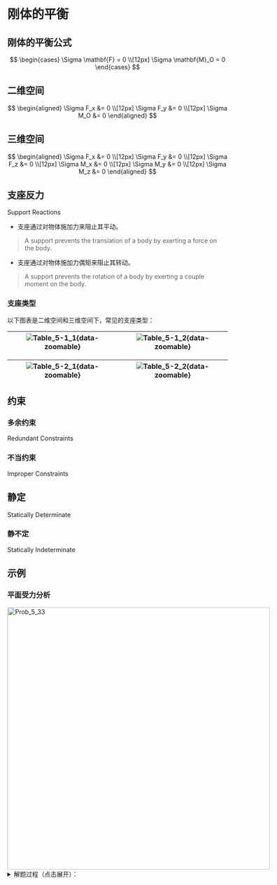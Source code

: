 # 刚体的平衡

## 刚体的平衡公式

$$
\begin{cases}
\Sigma \mathbf{F} = 0 \\[12px]
\Sigma \mathbf{M}_O = 0
\end{cases}
$$

## 二维空间

$$
\begin{aligned}
\Sigma F_x &= 0 \\[12px]
\Sigma F_y &= 0 \\[12px]
\Sigma M_O &= 0
\end{aligned}
$$

## 三维空间

$$
\begin{aligned}
\Sigma F_x &= 0 \\[12px]
\Sigma F_y &= 0 \\[12px]
\Sigma F_z &= 0 \\[12px]
\Sigma M_x &= 0 \\[12px]
\Sigma M_y &= 0 \\[12px]
\Sigma M_z &= 0
\end{aligned}
$$

## 支座反力

Support Reactions

- 支座通过对物体施加力来阻止其平动。

> A support prevents the translation of a body by exerting a force on the body.

- 支座通过对物体施加力偶矩来阻止其转动。

> A support prevents the rotation of a body by exerting a couple moment on the body.

### 支座类型

以下图表是二维空间和三维空间下，常见的支座类型：

| ![Table_5-1_1](/物理学/力学/静力学/Table_5-1_1.png){data-zoomable} | ![Table_5-1_2](/物理学/力学/静力学/Table_5-1_2.png){data-zoomable} |
|:--:|:--:|

| ![Table_5-2_1](/物理学/力学/静力学/Table_5-2_1.png){data-zoomable} | ![Table_5-2_2](/物理学/力学/静力学/Table_5-2_2.png){data-zoomable} |
|:--:|:--:|

## 约束

### 多余约束

Redundant Constraints

### 不当约束

Improper Constraints

## 静定

Statically Determinate 

### 静不定

Statically Indeterminate

## 示例

### 平面受力分析

<div style="width: fit-content; margin: 0 auto;">
  <img src="/物理学/力学/静力学/Prob_5_33.png" alt="Prob_5_33" style="height: 600px;">
</div>

<details>
    <summary>解题过程（点击展开）：</summary>

受力分析图：

<div style="width: fit-content; margin: 0 auto;">
    <img src="/物理学/力学/静力学/FBD/Prob_5_33/Prob_5_33.png" alt="Prob_5_33 受力分析图" style="height: 400px;">
</div>

```Python
"""
题目：5-33

目标：
    求出刚体系统中拉力 T 和支座反力 A_x、A_y，
    满足系统在力和力矩上的静力平衡。

模型说明：
    - 刚体受以下外力作用：
        - 向下的拉力 L，作用点偏离支座
        - 两个重力 G1（1.20 吨）与 G2（0.60 吨）
        - 未知方向的拉力 T（方向已知，大小未知）
        - 支座反力 A，包含两个分量 A_x、A_y
    - 所有力均在平面内，使用 2D 力平衡 + 1 个力矩平衡方程

方法概述：
    1. 建立所有力和力矩的表达式（用向量形式）
    2. 构造总合力 F_R 和总合力矩 M_R
    3. 使用 sympy 的符号方程建立平衡条件（∑F = 0, ∑M = 0）
    4. 利用 nsolve 数值解方程组，求解未知量
"""

import sympy as sp

# 外力：拉力 L（400 kg）
L = sp.Matrix([0, -400 * 9.8, 0])
r_L = sp.Matrix([16 * sp.cos(sp.rad(45)), 16 * sp.sin(sp.rad(45)), 0]) + \
      sp.Matrix([6 * sp.cos(sp.rad(30)), 6 * sp.sin(sp.rad(30)), 0])

# 重力 G1（1200 kg）
G1 = sp.Matrix([0, -1.20e3 * 9.8, 0])
r_G1 = sp.Matrix([8 * sp.cos(sp.rad(45)), 8 * sp.sin(sp.rad(45)), 0])

# 重力 G2（600 kg）
G2 = sp.Matrix([0, -0.6e3 * 9.8, 0])
r_G2 = sp.Matrix([16 * sp.cos(sp.rad(45)), 16 * sp.sin(sp.rad(45)), 0]) + \
       sp.Matrix([3 * sp.cos(sp.rad(30)), 3 * sp.sin(sp.rad(30)), 0])

# 未知量：拉力大小 T，支座反力 A_x 和 A_y
T_magnitude, A_x, A_y = sp.symbols('T_magnitude A_x A_y', real=True)

F_A = sp.Matrix([A_x, A_y, 0])
r_A = sp.Matrix([0, 0, 0])  # 以支座为原点

# 拉力 T，方向为 -145°
T = sp.Matrix([
    T_magnitude * sp.cos(sp.rad(-145)),
    T_magnitude * sp.sin(sp.rad(-145)),
    0
])
r_T = sp.Matrix([16 * sp.cos(sp.rad(45)), 16 * sp.sin(sp.rad(45)), 0])

# 总合力与总力矩
F_R = F_A + T + L + G1 + G2
M_R = r_A.cross(F_A) + \
      r_T.cross(T) + \
      r_L.cross(L) + \
      r_G1.cross(G1) + \
      r_G2.cross(G2)

# 平衡方程：Fx = 0, Fy = 0, Mz = 0
eqs = [
    sp.Eq(F_R[0], 0),
    sp.Eq(F_R[1], 0),
    sp.Eq(M_R[2], 0)
]

# 解方程组
sol = sp.nsolve(eqs, [T_magnitude, A_x, A_y], [1e3, 1e3, 1e3], dict=True)

# 输出结果（保留 3 位有效数字）
print(f"T:    {sol[0][T_magnitude].evalf(3)} N")
print(f"A_x:  {sol[0][A_x].evalf(3)} N")
print(f"A_y:  {sol[0][A_y].evalf(3)} N")

```

输出：

```
T: 7.67E+4 N
A_x: 6.28E+4 N
A_y: 6.55E+4 N
```

</details>